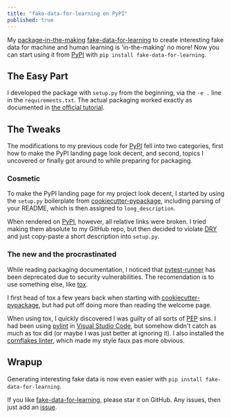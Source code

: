 ```yaml
---
title: "fake-data-for-learning on PyPI"
published: true
---
```


My [package-in-the-making](2020-02-20-risk-ai-workshop) [fake-data-for-learning](https://github.com/munichpavel/fake-data-for-learning) to create interesting fake data for machine and human learning is 'in-the-making' no more! Now you can start using it from [PyPI](https://pypi.org/project/fake-data-for-learning/) with `pip install fake-data-for-learning`.

## The Easy Part

I developed the package with `setup.py` from the beginning, via the `-e .` line in the `requirements.txt`. The actual packaging worked exactly as documented in [the official tutorial](https://packaging.python.org/tutorials/packaging-projects/).

## The Tweaks

The modifications to my previous code for [PyPI](https://pypi.org/) fell into two categories, first how to make the PyPI landing page look decent, and second, topics I uncovered or finally got around to while preparing for packaging.

### Cosmetic

To make the PyPI landing page for my project look decent, I started by using the `setup.py` boilerplate from [cookiecutter-pypackage](https://github.com/audreyr/cookiecutter-pypackage), including parsing of your README, which is then assigned to `long_description`.

When rendered on [PyPI](https://pypi.org/), however, all relative links were broken. I tried making them absolute to my GitHub repo, but then decided to violate [DRY](https://en.wikipedia.org/wiki/Don%27t_repeat_yourself) and just copy-paste a short description into `setup.py`.

### The new and the procrastinated

While reading packaging documentation, I noticed that [pytest-runner](https://pypi.org/project/pytest-runner/) has been deprecated due to security vulnerabilities. The recomendation is to use something else, like [tox](https://tox.readthedocs.io/en/latest/).

I first head of tox a few years back when starting with [cookiecutter-pypackage](https://github.com/audreyr/cookiecutter-pypackage), but had put off doing more than reading the welcome page.

When using tox, I quickly discovered I was guilty of all sorts of [PEP](https://www.python.org/dev/peps/) sins. I had been using [pylint](https://www.pylint.org/) in [Visual Studio Code](https://code.visualstudio.com/), but somehow didn't catch as much as tox did (or maybe I was just better at ignoring it). I also installed the [cornflakes linter](https://marketplace.visualstudio.com/items?itemName=kevinglasson.cornflakes-linter), which made my style faux pas more obvious.

## Wrapup

Generating interesting fake data is now even easier with ```pip install fake-data-for-learning```.

If you like [fake-data-for-learning](https://github.com/munichpavel/fake-data-for-learning/), please star it on GitHub. Any issues, then just add an [issue](https://github.com/munichpavel/fake-data-for-learning/issues).
